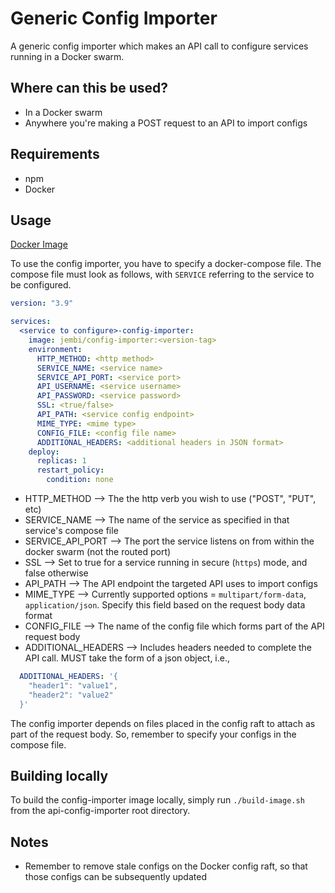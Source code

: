 # Generic Config Importer

A generic config importer which makes an API call to configure services running in a Docker swarm.

## Where can this be used?

- In a Docker swarm
- Anywhere you're making a POST request to an API to import configs

## Requirements

- npm
- Docker

## Usage

[Docker Image](https://hub.docker.com/r/jembi/api-config-importer)

To use the config importer, you have to specify a docker-compose file. The compose file must look as follows, with `SERVICE` referring to the service to be configured.

```yml
version: "3.9"

services:
  <service to configure>-config-importer:
    image: jembi/config-importer:<version-tag>
    environment:
      HTTP_METHOD: <http method>
      SERVICE_NAME: <service name>
      SERVICE_API_PORT: <service port>
      API_USERNAME: <service username>
      API_PASSWORD: <service password>
      SSL: <true/false>
      API_PATH: <service config endpoint>
      MIME_TYPE: <mime type>
      CONFIG_FILE: <config file name>
      ADDITIONAL_HEADERS: <additional headers in JSON format>
    deploy:
      replicas: 1
      restart_policy:
        condition: none
```

- HTTP_METHOD --> The the http verb you wish to use ("POST", "PUT", etc)
- SERVICE_NAME --> The name of the service as specified in that service's compose file
- SERVICE_API_PORT --> The port the service listens on from within the docker swarm (not the routed port)
- SSL --> Set to true for a service running in secure (`https`) mode, and false otherwise
- API_PATH --> The API endpoint the targeted API uses to import configs
- MIME_TYPE --> Currently supported options = `multipart/form-data`, `application/json`. Specify this field based on the request body data format
- CONFIG_FILE --> The name of the config file which forms part of the API request body
- ADDITIONAL_HEADERS --> Includes headers needed to complete the API call. MUST take the form of a json object, i.e.,

```yml
  ADDITIONAL_HEADERS: '{
    "header1": "value1",
    "header2": "value2"
  }'
```

The config importer depends on files placed in the config raft to attach as part of the request body. So, remember to specify your configs in the compose file.

## Building locally

To build the config-importer image locally, simply run `./build-image.sh` from the api-config-importer root directory.

## Notes

- Remember to remove stale configs on the Docker config raft, so that those configs can be subsequently updated
